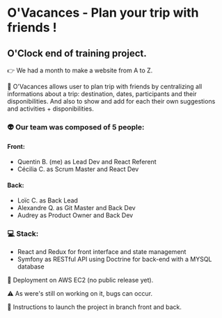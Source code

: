 # O'Vacances - Plan your trip with friends !

## O'Clock end of training project.

:point_right: We had a month to make a website from A to Z.

:pushpin: O'Vacances allows user to plan trip with friends by centralizing all informations about a trip: destination, dates, participants and their disponibilities. And also to show and add for each their own suggestions and activities + disponibilities.

### :alien:	Our team was composed of 5 people:

#### Front:
- Quentin B. (me) as Lead Dev and React Referent
- Cécilia C. as Scrum Master and React Dev
  
#### Back:
- Loïc C. as Back Lead
- Alexandre Q. as Git Master and Back Dev
- Audrey as Product Owner and Back Dev

### :computer: Stack:
- React and Redux for front interface and state management
- Symfony as RESTful API using Doctrine for back-end with a MYSQL database

:rocket: Deployment on AWS EC2 (no public release yet).

:warning: As were's still on working on it, bugs can occur.

:pencil: Instructions to launch the project in branch front and back.
